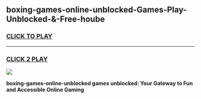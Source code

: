 
## boxing-games-online-unblocked-Games-Play-Unblocked-&-Free-hoube
<h3>
<a href="https://premium76.site?title=boxing-games-online-unblocked&ref=24A">CLICK TO PLAY</a></h3>
<hr>

<h3>
<a href="https://premium76.site?title=boxing-games-online-unblocked&ref=24A">CLICK 2 PLAY</a>
  
</h3>

<a href="https://premium76.site?title=boxing-games-online-unblocked&ref=24A"><img src="https://clearcache.store/games.png"></a>


**boxing-games-online-unblocked games unblocked: Your Gateway to Fun and Accessible Online Gaming**
